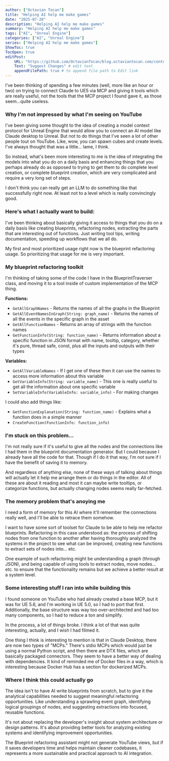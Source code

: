 ```yaml
---
author: ["Octavian Tocan"]
title: "Helping AI help me make games"
date: "2025-07-20"
description: "Helping AI help me make games"
summary: "Helping AI help me make games"
tags: ["AI", "Unreal Engine"]
categories: ["AI", "Unreal Engine"]
series: ["Helping AI help me make games"]
ShowToc: true
TocOpen: true
editPost:
    URL: "https://github.com/OctavianTocan/blog.octaviantocan.com/content"
    Text: "Suggest Changes" # edit text
    appendFilePath: true # to append file path to Edit link
---
```


I've been thinking of spending a few minutes (well, more like an hour or two) on trying to connect Claude to UE5 via MCP and giving it tools which are really useful, not the tools that the MCP project I found gave it, as those seem…quite useless.

### Why I'm not impressed by what I'm seeing on YouTube

I've been giving some thought to the idea of creating a model context protocol for Unreal Engine that would allow you to connect an AI model like Claude desktop to Unreal. But not to do things that I've seen a lot of other people tout on YouTube. Like, wow, you can spawn cubes and create levels. I've always thought that was a little... lame, I think.

So instead, what's been more interesting to me is the idea of integrating the models into what you do on a daily basis and enhancing things that you perhaps already do as opposed to trying to get them to do complete level creation, or complete blueprint creation, which are very complicated and require a very long set of steps.

I don't think you can really get an LLM to do something like that successfully right now. At least not to a level which is really convincingly good.

### Here's what I actually want to build:

I've been thinking about basically giving it access to things that you do on a daily basis like creating blueprints, refactoring nodes, extracting the parts that are interesting out of functions. Just writing tool tips, writing documentation, speeding up workflows that we all do.

My first and most prioritized usage right now is the blueprint refactoring usage. So prioritizing that usage for me is very important.

### My blueprint refactoring toolkit

I'm thinking of taking some of the code I have in the BlueprintTraverser class, and moving it to a tool inside of custom implementation of the MCP thing.

**Functions:**
- `GetAllGraphNames` - Returns the names of all the graphs in the Blueprint
- `GetAllEventNamesInGraph(String: graph_name)` - Returns the names of all the events in the specific graph in the asset
- `GetAllFunctionNames` - Returns an array of strings with the function names
- `GetFunctionInfo(String: function_name)` - Returns information about a specific function in JSON format with name, tooltip, category, whether it's pure, thread safe, const, plus all the inputs and outputs with their types

**Variables:**
- `GetAllVariableNames` - If I get one of these then it can use the names to access more information about this variable
- `GetVariableInfo(String: variable_name)` - This one is really useful to get all the information about one specific variable
- `SetVariableInfo(VariableInfo: variable_info)` - For making changes

I could also add things like:
- `GetFunctionExplanation(String: function_name)` - Explains what a function does in a simple manner
- `CreateFunction(FunctionInfo: function_info)`

### I'm stuck on this problem...

I'm not really sure if it's useful to give all the nodes and the connections like I had them in the blueprint documentation generator. But I could because I already have all the code for that. Though if I do it that way, I'm not sure if I have the benefit of saving it to memory.

And regardless of anything else, none of these ways of talking about things will actually let it help me arrange them or do things in the editor. All of these are about it reading and most it can maybe write tooltips, or categorize functions, but actually changing nodes seems really far-fetched.

### The memory problem that's anoying me

I need a form of memory for this AI where it'll remember the connections really well, and I'll be able to retrace them somehow.

I want to have some sort of toolset for Claude to be able to help me refactor blueprints. Refactoring in this case understood as: the process of shifting nodes from one function to another after having thoroughly analyzed the systems in the project to see what can be improved, creating new functions to extract sets of nodes into... etc.

One example of such refactoring might be understanding a graph (through JSON), and being capable of using tools to extract nodes, move nodes... etc. to ensure that the functionality remains but we achieve a better result at a system level.

### Some interesting stuff I ran into while building this

I found someone on YouTube who had already created a base MCP, but it was for UE 5.6, and I'm working in UE 5.0, so I had to port that first. Additionally, the base structure was way too over-architected and had too many components, so I had to reduce a ton and simplify.

In the process, a lot of things broke. I think a lot of that was quite interesting, actually, and I wish I had filmed it.

One thing I think is interesting to mention is that in Claude Desktop, there are now two types of "MCPs." There's stdio MCPs which would just be using a normal Python script, and then there are DTX files, which are basically packaged connectors. They seem to have a better way of dealing with dependencies. It kind of reminded me of Docker files in a way, which is interesting because Docker Hub has a section for dockerized MCPs.

### Where I think this could actually go

The idea isn't to have AI write blueprints from scratch, but to give it the analytical capabilities needed to suggest meaningful refactoring opportunities. Like understanding a sprawling event graph, identifying logical groupings of nodes, and suggesting extractions into focused, reusable functions.

It's not about replacing the developer's insight about system architecture or design patterns. It's about providing better tools for analyzing existing systems and identifying improvement opportunities.

The Blueprint refactoring assistant might not generate YouTube views, but if it saves developers time and helps maintain cleaner codebases, it represents a more sustainable and practical approach to AI integration.